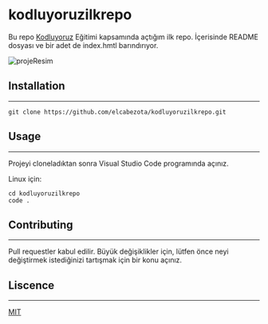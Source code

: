# kodluyoruzilkrepo
Bu repo [Kodluyoruz](www.kodluyoruz.org) Eğitimi kapsamında açtığım ilk repo. İçerisinde README dosyası ve bir adet de index.hmtl barındırıyor.

![projeResim](https://images2.imgbox.com/1d/c1/B93jBoUQ_o.png)

## Installation
---
```
git clone https://github.com/elcabezota/kodluyoruzilkrepo.git
```

## Usage
---
Projeyi cloneladıktan sonra Visual Studio Code programında açınız.

Linux için:
```
cd kodluyoruzilkrepo
code .
```
## Contributing
---
Pull requestler kabul edilir. Büyük değişiklikler için, lütfen önce neyi değiştirmek istediğinizi tartışmak için bir konu açınız.


## Liscence
---
[MIT](https://choosealicense.com/licenses/mit/)